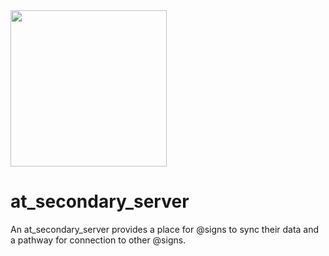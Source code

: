<img width=250px src="https://atsign.dev/assets/img/@platform_logo_grey.svg?sanitize=true">

# at_secondary_server

An at_secondary_server provides a place for @signs to sync their data and a
pathway for connection to other @signs.